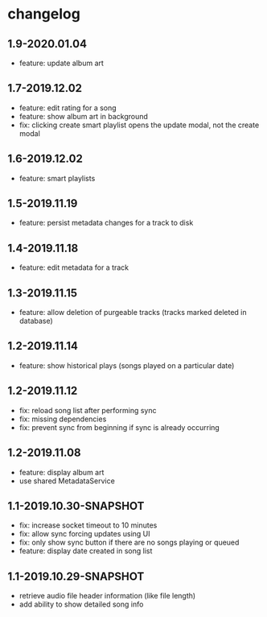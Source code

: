 # changelog

## 1.9-2020.01.04
* feature: update album art

## 1.7-2019.12.02
* feature: edit rating for a song
* feature: show album art in background
* fix: clicking create smart playlist opens the update modal, not the create modal

## 1.6-2019.12.02
* feature: smart playlists

## 1.5-2019.11.19
* feature: persist metadata changes for a track to disk

## 1.4-2019.11.18
* feature: edit metadata for a track

## 1.3-2019.11.15
* feature: allow deletion of purgeable tracks (tracks marked deleted in database)

## 1.2-2019.11.14
* feature: show historical plays (songs played on a particular date)

## 1.2-2019.11.12
* fix: reload song list after performing sync
* fix: missing dependencies
* fix: prevent sync from beginning if sync is already occurring

## 1.2-2019.11.08
* feature: display album art
* use shared MetadataService 

## 1.1-2019.10.30-SNAPSHOT
* fix: increase socket timeout to 10 minutes
* fix: allow sync forcing updates using UI
* fix: only show sync button if there are no songs playing or queued
* feature: display date created in song list

## 1.1-2019.10.29-SNAPSHOT
* retrieve audio file header information (like file length)
* add ability to show detailed song info
